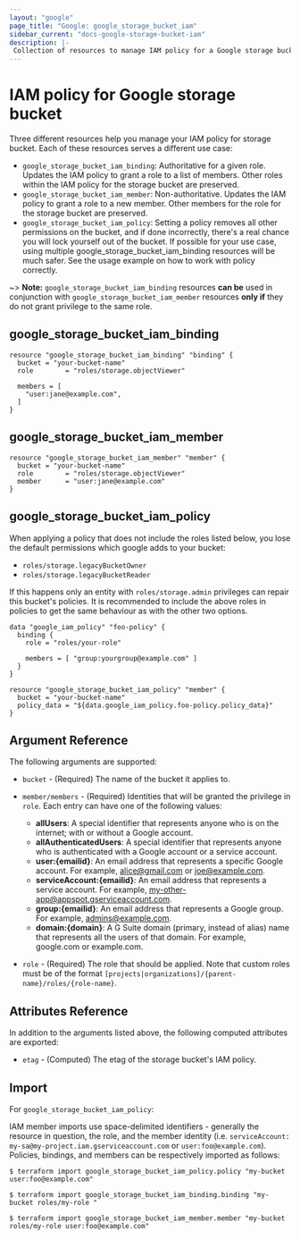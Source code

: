 ```yaml
---
layout: "google"
page_title: "Google: google_storage_bucket_iam"
sidebar_current: "docs-google-storage-bucket-iam"
description: |-
 Collection of resources to manage IAM policy for a Google storage bucket.
---
```


# IAM policy for Google storage bucket

Three different resources help you manage your IAM policy for storage bucket. Each of these resources serves a different use case:

* `google_storage_bucket_iam_binding`: Authoritative for a given role. Updates the IAM policy to grant a role to a list of members. Other roles within the IAM policy for the storage bucket are preserved.
* `google_storage_bucket_iam_member`: Non-authoritative. Updates the IAM policy to grant a role to a new member. Other members for the role for the storage bucket are preserved.
* `google_storage_bucket_iam_policy`: Setting a policy removes all other permissions on the bucket, and if done incorrectly, there's a real chance you will lock yourself out of the bucket. If possible for your use case, using multiple google_storage_bucket_iam_binding resources will be much safer. See the usage example on how to work with policy correctly.


~> **Note:** `google_storage_bucket_iam_binding` resources **can be** used in conjunction with `google_storage_bucket_iam_member` resources **only if** they do not grant privilege to the same role.

## google\_storage\_bucket\_iam\_binding

```hcl
resource "google_storage_bucket_iam_binding" "binding" {
  bucket = "your-bucket-name"
  role        = "roles/storage.objectViewer"

  members = [
    "user:jane@example.com",
  ]
}
```

## google\_storage\_bucket\_iam\_member

```hcl
resource "google_storage_bucket_iam_member" "member" {
  bucket = "your-bucket-name"
  role        = "roles/storage.objectViewer"
  member      = "user:jane@example.com"
}
```

## google\_storage\_bucket\_iam\_policy

When applying a policy that does not include the roles listed below, you lose the default permissions which google adds to your bucket:
* `roles/storage.legacyBucketOwner`
* `roles/storage.legacyBucketReader`

If this happens only an entity with `roles/storage.admin` privileges can repair this bucket's policies. It is recommended to include the above roles in policies to get the same behaviour as with the other two options.

```hcl
data "google_iam_policy" "foo-policy" {
  binding {
    role = "roles/your-role"

    members = [ "group:yourgroup@example.com" ]
  }
}

resource "google_storage_bucket_iam_policy" "member" {
  bucket = "your-bucket-name"
  policy_data = "${data.google_iam_policy.foo-policy.policy_data}"
}
```


## Argument Reference

The following arguments are supported:

* `bucket` - (Required) The name of the bucket it applies to.

* `member/members` - (Required) Identities that will be granted the privilege in `role`.
  Each entry can have one of the following values:
  * **allUsers**: A special identifier that represents anyone who is on the internet; with or without a Google account.
  * **allAuthenticatedUsers**: A special identifier that represents anyone who is authenticated with a Google account or a service account.
  * **user:{emailid}**: An email address that represents a specific Google account. For example, alice@gmail.com or joe@example.com.
  * **serviceAccount:{emailid}**: An email address that represents a service account. For example, my-other-app@appspot.gserviceaccount.com.
  * **group:{emailid}**: An email address that represents a Google group. For example, admins@example.com.
  * **domain:{domain}**: A G Suite domain (primary, instead of alias) name that represents all the users of that domain. For example, google.com or example.com.

* `role` - (Required) The role that should be applied. Note that custom roles must be of the format
    `[projects|organizations]/{parent-name}/roles/{role-name}`.

## Attributes Reference

In addition to the arguments listed above, the following computed attributes are
exported:

* `etag` - (Computed) The etag of the storage bucket's IAM policy.


## Import

For `google_storage_bucket_iam_policy`:

IAM member imports use space-delimited identifiers - generally the resource in question, the role, and the member identity (i.e. `serviceAccount: my-sa@my-project.iam.gserviceaccount.com` or `user:foo@example.com`). Policies, bindings, and members can be respectively imported as follows:

```
$ terraform import google_storage_bucket_iam_policy.policy "my-bucket user:foo@example.com"

$ terraform import google_storage_bucket_iam_binding.binding "my-bucket roles/my-role "

$ terraform import google_storage_bucket_iam_member.member "my-bucket roles/my-role user:foo@example.com"
```
